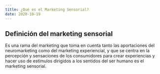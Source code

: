 ```yaml
---
title: ¿Qué es el Marketing Sensorial?
date: 2020-10-19 
---
```


## Definición del marketing sensorial 

Es una rama del marketing que toma en cuenta tanto las aportaciones del neuromarketing como del marketing experiencial, y que se centra en la percepción y sensaciones de los consumidores para crear experiencias y hacer uso de estímulos dirigidos a los sentidos del ser humano es el marketing sensorial. 


